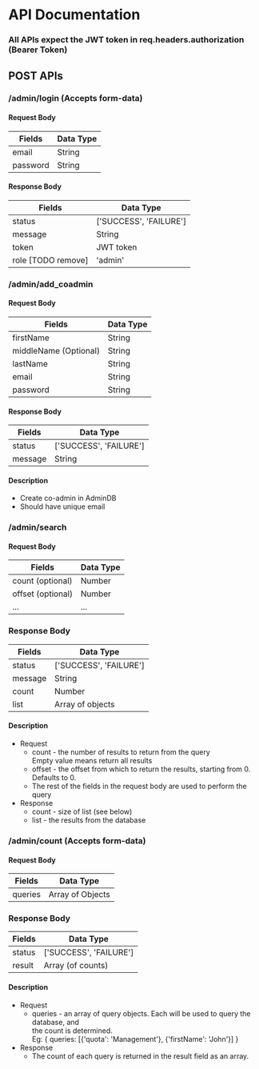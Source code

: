 # API Documentation
### All APIs expect the JWT token in req.headers.authorization (Bearer Token)
## POST APIs
### /admin/login (Accepts form-data)
#### Request Body
|Fields        |Data Type     |
|--------------|--------------|
|email         | String       |
|password      | String       |
#### Response Body
|Fields        |Data Type     |
|--------------|--------------|
|status        |['SUCCESS', 'FAILURE']|
|message       | String       |
|token         | JWT token    |
|role [TODO remove]| 'admin'  |


### /admin/add_coadmin
#### Request Body
|Fields        |Data Type     |
|--------------|--------------|
|firstName     | String       |
|middleName (Optional)    | String       |
|lastName      | String       |
|email         | String       |
|password      | String       |
#### Response Body
|Fields        |Data Type     |
|--------------|--------------|
|status        |['SUCCESS', 'FAILURE']|
|message       | String       |
#### Description
* Create co-admin in AdminDB
* Should have unique email

### /admin/search
#### Request Body
|Fields           |Data Type     |
|-----------------|--------------|
|count (optional) | Number       |
|offset (optional)| Number       |
| ...             | ...          |
### Response Body
|Fields           |Data Type     |
|-----------------|--------------|
|status           | ['SUCCESS', 'FAILURE']|
|message          | String       |
|count            | Number       |
|list             | Array of objects|
#### Description
* Request
	* count - the number of results to return from the query  
	  Empty value means return all results
	* offset - the offset from which to return the results, starting from 0.  
	  Defaults to 0.
	* The rest of the fields in the request body are used to perform the query
* Response
	* count - size of list (see below)
	* list - the results from the database

### /admin/count (Accepts form-data)
#### Request Body
|Fields           |Data Type        |
|-----------------|-----------------|
| queries         | Array of Objects|
### Response Body
|Fields           |Data Type        |
|-----------------|-----------------|
|status           | ['SUCCESS', 'FAILURE']|
|result           | Array (of counts) |
#### Description
* Request
	* queries - an array of query objects. Each will be used to query the database, and  
	  the count is determined.  
	  Eg: { queries: [{'quota': 'Management'}, {'firstName': 'John'}] }
* Response
	* The count of each query is returned in the result field as an array.

